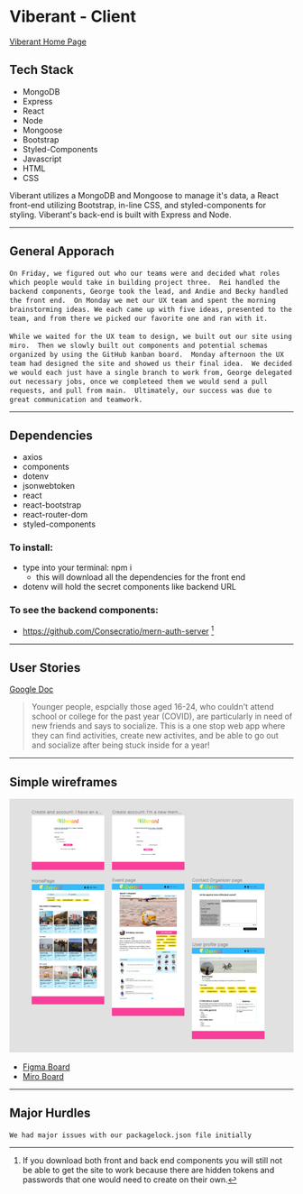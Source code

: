 # Viberant - Client

[Viberant Home Page](https://admiring-spence-c2dab0.netlify.app/)

## Tech Stack
- MongoDB
- Express
- React
- Node
- Mongoose
- Bootstrap
- Styled-Components
- Javascript
- HTML
- CSS

Viberant utilizes a MongoDB and Mongoose to manage it's data, a React front-end utilizing Bootstrap, in-line CSS, and styled-components for styling. Viberant's back-end is built with Express and Node.

---

## General Apporach
    On Friday, we figured out who our teams were and decided what roles which people would take in building project three.  Rei handled the backend components, George took the lead, and Andie and Becky handled the front end.  On Monday we met our UX team and spent the morning brainstorming ideas. We each came up with five ideas, presented to the team, and from there we picked our favorite one and ran with it.  

    While we waited for the UX team to design, we built out our site using miro.  Then we slowly built out components and potential schemas organized by using the GitHub kanban board.  Monday afternoon the UX team had designed the site and showed us their final idea.  We decided we would each just have a single branch to work from, George delegated out necessary jobs, once we completeed them we would send a pull requests, and pull from main.  Ultimately, our success was due to great communication and teamwork.  

---

## Dependencies
- axios
- components
- dotenv
- jsonwebtoken
- react
- react-bootstrap
- react-router-dom
- styled-components

### To install:
- type into your terminal: npm i
  - this will download all the dependencies for the front end
- dotenv will hold the secret components like backend URL
    
### To see the backend components:
- https://github.com/Consecratio/mern-auth-server [^1]

[^1]: If you download both front and back end components you will still not be able to get the site to work because there are hidden tokens and passwords that one would need to create on their own.

---

## User Stories
[Google Doc](https://docs.google.com/presentation/d/1o-N73p7TFKX3lWOm04fZ8dd7LCB_8UJpXgio2jp2VfY/edit#slide=id.ge2e350c427_2_34)

>Younger people, espcially those aged 16-24, who couldn't attend school or college for the past year (COVID), are particularly in need of new friends and says to socialize.  This is a one stop web app where they can find activities, create new activites, and be able to go out and socialize after being stuck inside for a year!

---

## Simple wireframes
![wireframes](./src/img/Wireframes.png)
- [Figma Board](https://www.figma.com/files/recent?fuid=996457699262928382)
- [Miro Board](https://miro.com/app/board/o9J_l7R4OxI=/)

---

## Major Hurdles
    We had major issues with our packagelock.json file initially
